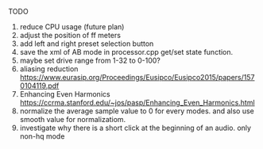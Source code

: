 TODO
1. reduce CPU usage (future plan)
2. adjust the position of ff meters
3. add left and right preset selection button
4. save the xml of AB mode in processor.cpp get/set state function.
5. maybe set drive range from 1-32 to 0-100?
6. aliasing reduction https://www.eurasip.org/Proceedings/Eusipco/Eusipco2015/papers/1570104119.pdf
7. Enhancing Even Harmonics
https://ccrma.stanford.edu/~jos/pasp/Enhancing_Even_Harmonics.html
8. normalize the average sample value to 0 for every modes. and also use smooth value for normalizatiom.
9. investigate why there is a short click at the beginning
of an audio. only non-hq mode
